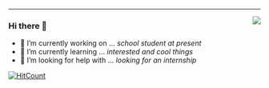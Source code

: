 <hr/>

<img align="right" src="https://github-readme-stats.vercel.app/api?username=tuchg&show_icons=true&icon_color=805AD5&text_color=718096&bg_color=ffffff&hide_title=true" />

### Hi there 👋  
- 🔭 I’m currently working on ...   *school student at present*
- 🌱 I’m currently learning ...   *interested and cool things*
- 🤔 I’m looking for help with ...  *looking for an internship*

[![HitCount](http://hits.dwyl.com/{tuchg}/{tuchg}.svg)](http://hits.dwyl.com/{tuchg}/{tuchg})
